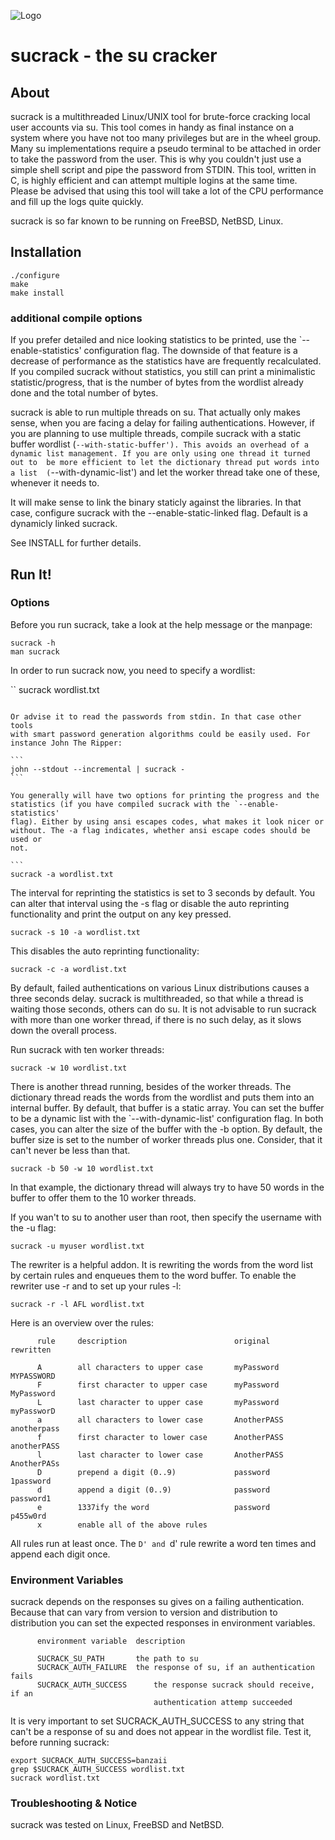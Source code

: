 ![Logo](http://leidecker.info/common/images/sucrack.png)

# sucrack - the su cracker

## About

sucrack is a multithreaded Linux/UNIX tool for brute-force cracking local user accounts via su. This tool comes in handy as final instance on a system where you have not too many privileges but are in the wheel group. 
Many su implementations require a pseudo terminal to be attached in order to take the password from the user. This is why you couldn't just use a simple shell script and pipe the password from STDIN. 
This tool, written in C, is highly efficient and can attempt multiple logins at the same time. Please be advised that using this tool will take a lot of the CPU performance and fill up the logs quite quickly. 

sucrack is so far known to be running on FreeBSD, NetBSD, Linux.
 
 ## Installation

```
./configure
make
make install
```

### additional compile options
       
If you prefer detailed and nice looking statistics to be printed, use the
`--enable-statistics' configuration flag. The downside of that feature is a 
decrease of performance as the statistics have are frequently recalculated. 
If you compiled sucrack without statistics, you still can print a 
minimalistic statistic/progress, that is the number of bytes from the 
wordlist already done and the total number of bytes.

sucrack is able to run multiple threads on su. That actually only makes 
sense, when you are facing a delay for failing authentications. However, 
if you are planning to use multiple threads, compile sucrack with a static 
buffer wordlist (`--with-static-buffer'). This avoids an overhead of a 
dynamic list management. If you are only using one thread it turned out to 
be more efficient to let the dictionary thread put words into a list 
(`--with-dynamic-list') and let the worker thread take one of these, 
whenever it needs to.

It will make sense to link the binary staticly against the libraries. In 
that case, configure sucrack with the --enable-static-linked flag. Default 
is a dynamicly linked sucrack.

See INSTALL for further details.
 
## Run It!

### Options

Before you run sucrack, take a look at the help message or the manpage:

```
sucrack -h
man sucrack
```

In order to run sucrack now, you need to specify a wordlist:

``
sucrack wordlist.txt
````    

Or advise it to read the passwords from stdin. In that case other tools
with smart password generation algorithms could be easily used. For 
instance John The Ripper:

```
john --stdout --incremental | sucrack -
```

You generally will have two options for printing the progress and the
statistics (if you have compiled sucrack with the `--enable-statistics' 
flag). Either by using ansi escapes codes, what makes it look nicer or 
without. The -a flag indicates, whether ansi escape codes should be used or 
not.
   
```
sucrack -a wordlist.txt
````

The interval for reprinting the statistics is set to 3 seconds by default.
You can alter that interval using the -s flag or disable the auto 
reprinting functionality and print the output on any key pressed.

```
sucrack -s 10 -a wordlist.txt
```

This disables the auto reprinting functionality:

```
sucrack -c -a wordlist.txt
```

By default, failed authentications on various Linux distributions causes a 
three seconds delay. sucrack is multithreaded, so that while a thread is 
waiting those seconds, others can do su. It is not advisable to run sucrack 
with more than one worker thread, if there is no such delay, as it slows 
down the overall process.

Run sucrack with ten worker threads:

```
sucrack -w 10 wordlist.txt
```

There is another thread running, besides of the worker threads. The 
dictionary thread reads the words from the wordlist and puts them into
an internal buffer. By default, that buffer is a static array.
You can set the buffer to be a dynamic list with the `--with-dynamic-list'
configuration flag. In both cases, you can alter the size of the buffer 
with the -b option. By default, the buffer size is set to the number of 
worker threads plus one. Consider, that it can't never be less than that.

```
sucrack -b 50 -w 10 wordlist.txt
```

In that example, the dictionary thread will always try to have 50 words
in the buffer to offer them to the 10 worker threads.

If you wan't to su to another user than root, then specify the username
with the -u flag:

```
sucrack -u myuser wordlist.txt
```

The rewriter is a helpful addon. It is rewriting the words from the word
list by certain rules and enqueues them to the word buffer. To enable
the rewriter use -r and to set up your rules -l:

```
sucrack -r -l AFL wordlist.txt
```

Here is an overview over the rules:

```
      rule     description                        original     rewritten
     
      A        all characters to upper case       myPassword   MYPASSWORD
      F        first character to upper case      myPassword   MyPassword
      L        last character to upper case       myPassword   myPassworD
      a        all characters to lower case       AnotherPASS  anotherpass
      f        first character to lower case      AnotherPASS  anotherPASS
      l        last character to lower case       AnotherPASS  AnotherPASs  
      D        prepend a digit (0..9)             password     1password
      d        append a digit (0..9)              password     password1
      e        1337ify the word                   password     p455w0rd
      x        enable all of the above rules
```

All rules run at least once. The `D' and `d' rule rewrite a word ten times 
and append each digit once.

### Environment Variables

sucrack depends on the responses su gives on a failing authentication.
Because that can vary from version to version and distribution to 
distribution you can set the expected responses in environment variables.

```
      environment variable	description

      SUCRACK_SU_PATH		the path to su
      SUCRACK_AUTH_FAILURE	the response of su, if an authentication fails
      SUCRACK_AUTH_SUCCESS      the response sucrack should receive, if an
                                authentication attemp succeeded
```

It is very important to set SUCRACK_AUTH_SUCCESS to any string that can't
be a response of su and does not appear in the wordlist file. Test it, 
before running sucrack:

```
export SUCRACK_AUTH_SUCCESS=banzaii  
grep $SUCRACK_AUTH_SUCCESS wordlist.txt
sucrack wordlist.txt
```

### Troubleshooting & Notice
 
sucrack was tested on Linux, FreeBSD and NetBSD.
